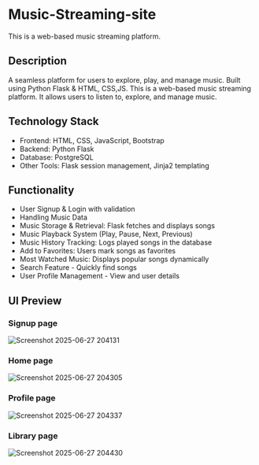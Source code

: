# Music-Streaming-site
This is a web-based music streaming platform.
## Description
A seamless platform for users to explore, play, and manage music. Built using Python Flask & HTML, CSS,JS. This is a web-based music streaming platform. It allows users to listen to, explore, and manage music.
## Technology Stack
- Frontend: HTML, CSS, JavaScript, Bootstrap
- Backend: Python Flask
- Database: PostgreSQL
- Other Tools: Flask session management, Jinja2 templating
## Functionality
- User Signup & Login with validation
- Handling Music Data
- Music Storage & Retrieval: Flask fetches and displays songs
- Music Playback System (Play, Pause, Next, Previous)
- Music History Tracking: Logs played songs in the database
- Add to Favorites: Users mark songs as favorites
- Most Watched Music: Displays popular songs dynamically
- Search Feature - Quickly find songs
- User Profile Management - View and user details
## UI Preview

### Signup page
![Screenshot 2025-06-27 204131](https://github.com/user-attachments/assets/8bfecc2e-2bf9-4f5f-be32-2d7565594257)

### Home page
![Screenshot 2025-06-27 204305](https://github.com/user-attachments/assets/10ccade3-05b9-41a7-bd6b-6201cf46ff16)

### Profile page
![Screenshot 2025-06-27 204337](https://github.com/user-attachments/assets/4fd94668-745d-44bc-98c5-f5d72eb65912)

### Library page
![Screenshot 2025-06-27 204430](https://github.com/user-attachments/assets/c611fb01-3d46-40c2-81e3-74b671fee75f)
